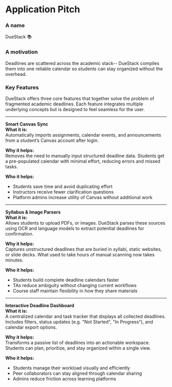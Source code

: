 # Application Pitch

### A name
DueStack 📚

### A motivation
Deadlines are scattered across the academic stack-- DueStack compiles them into one reliable calendar so students can stay organized without the overhead.

### Key Features

DueStack offers three core features that together solve the problem of fragmented academic deadlines. Each feature integrates multiple underlying concepts but is designed to feel seamless for the user.

---

**Smart Canvas Sync**  
**What it is:**  
Automatically imports assignments, calendar events, and announcements from a student’s Canvas account after login.

**Why it helps:**  
Removes the need to manually input structured deadline data. Students get a pre-populated calendar with minimal effort, reducing errors and missed tasks.

**Who it helps:**  
- Students save time and avoid duplicating effort  
- Instructors receive fewer clarification questions  
- Platform admins increase utility of Canvas without additional work

---

**Syllabus & Image Parsers**  
**What it is:**  
Allows students to upload PDFs, or images. DueStack parses these sources using OCR and language models to extract potential deadlines for confirmation.

**Why it helps:**  
Captures unstructured deadlines that are buried in syllabi, static websites, or slide decks. What used to take hours of manual scanning now takes minutes.

**Who it helps:**  
- Students build complete deadline calendars faster  
- TAs reduce ambiguity without changing current workflows  
- Course staff maintain flexibility in how they share materials

---

**Interactive Deadline Dashboard**  
**What it is:**  
A centralized calendar and task tracker that displays all collected deadlines. Includes filters, status updates (e.g. "Not Started", "In Progress"), and calendar export options.

**Why it helps:**  
Transforms a passive list of deadlines into an actionable workspace. Students can plan, prioritize, and stay organized within a single view.

**Who it helps:**  
- Students manage their workload visually and efficiently  
- Peer collaborators can stay aligned through calendar sharing  
- Admins reduce friction across learning platforms
